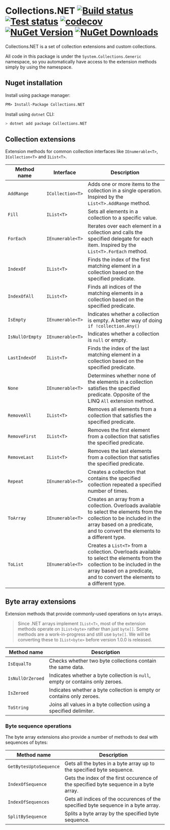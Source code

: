# Collections.NET [![Build status](https://img.shields.io/appveyor/ci/JeevanJames/collections.svg)](https://ci.appveyor.com/project/JeevanJames/collections/branch/master) [![Test status](https://img.shields.io/appveyor/tests/JeevanJames/collections.svg)](https://ci.appveyor.com/project/JeevanJames/collections/branch/master) [![codecov](https://codecov.io/gh/JeevanJames/Collections/branch/master/graph/badge.svg)](https://codecov.io/gh/JeevanJames/Collections) [![NuGet Version](http://img.shields.io/nuget/v/Collections.NET.svg?style=flat)](https://www.nuget.org/packages/Collections.NET/) [![NuGet Downloads](https://img.shields.io/nuget/dt/Collections.NET.svg)](https://www.nuget.org/packages/Collections.NET/)

Collections.NET is a set of collection extensions and custom collections.

All code in this package is under the `System.Collections.Generic` namespace, so you automatically have access to the extension methods simply by using the namespace.

## Nuget installation
Install using package manager:
```ps
PM> Install-Package Collections.NET
```

Install using `dotnet` CLI:
```sh
> dotnet add package Collections.NET
```

## Collection extensions
Extension methods for common collection interfaces like `IEnumerable<T>`, `ICollection<T>` and `IList<T>`.

|Method name|Interface|Description|
|-----------|---------|-----------|
|`AddRange`|`ICollection<T>`|Adds one or more items to the collection in a single operation. Inspired by the `List<T>.AddRange` method.|
|`Fill`|`IList<T>`|Sets all elements in a collection to a specific value.|
|`ForEach`|`IEnumerable<T>`|Iterates over each element in a collection and calls the specified delegate for each item. Inspired by the `List<T>.ForEach` method.|
|`IndexOf`|`IList<T>`|Finds the index of the first matching element in a collection based on the specified predicate.|
|`IndexOfAll`|`IList<T>`|Finds all indices of the matching elements in a collection based on the specified predicate.|
|`IsEmpty`|`IEnumerable<T>`|Indicates whether a collection is empty. A better way of doing `if !collection.Any()`|
|`IsNullOrEmpty`|`IEnumerable<T>`|Indicates whether a collection is `null` or empty.|
|`LastIndexOf`|`IList<T>`|Finds the index of the last matching element in a collection based on the specified predicate.|
|`None`|`IEnumerable<T>`|Determines whether none of the elements in a collection satisfies the specified predicate. Opposite of the LINQ `All` extension method.|
|`RemoveAll`|`IList<T>`|Removes all elements from a collection that satisfies the specified predicate.|
|`RemoveFirst`|`IList<T>`|Removes the first element from a collection that satisfies the specified predicate.|
|`RemoveLast`|`IList<T>`|Removes the last elements from a collection that satisfies the specified predicate.|
|`Repeat`|`IEnumerable<T>`|Creates a collection that contains the specified collection repeated a specified number of times.|
|`ToArray`|`IEnumerable<T>`|Creates an array from a collection. Overloads available to select the elements from the collection to be included in the array based on a predicate, and to convert the elements to a different type.|
|`ToList`|`IEnumerable<T>`|Creates a `List<T>` from a collection. Overloads available to select the elements from the collection to be included in the array based on a predicate, and to convert the elements to a different type.|

## Byte array extensions
Extension methods that provide commonly-used operations on `byte` arrays.

> Since .NET arrays implement `IList<T>`, most of the extension methods operate on `IList<byte>` rather than just `byte[]`. Some methods are a work-in-progress and still use `byte[]`. We will be converting these to `IList<byte>` before version 1.0.0 is released.

|Method name|Description|
|-----------|-----------|
|`IsEqualTo`|Checks whether two byte collections contain the same data.|
|`IsNullOrZeroed`|Indicates whether a byte collection is `null`, empty or contains only zeroes.|
|`IsZeroed`|Indicates whether a byte collection is empty or contains only zeroes.|
|`ToString`|Joins all values in a byte collection using a specified delimiter.|

### Byte sequence operations
The byte array extensions also provide a number of methods to deal with sequences of bytes:

|Method name|Description|
|-----------|-----------|
|`GetBytesUptoSequence`|Gets all the bytes in a byte array up to the specified byte sequence.|
|`IndexOfSequence`|Gets the index of the first occurence of the specified byte sequence in a byte array.|
|`IndexOfSequences`|Gets all indices of the occurences of the specified byte sequence in a byte array.|
|`SplitBySequence`|Splits a byte array by the specified byte sequence.|
